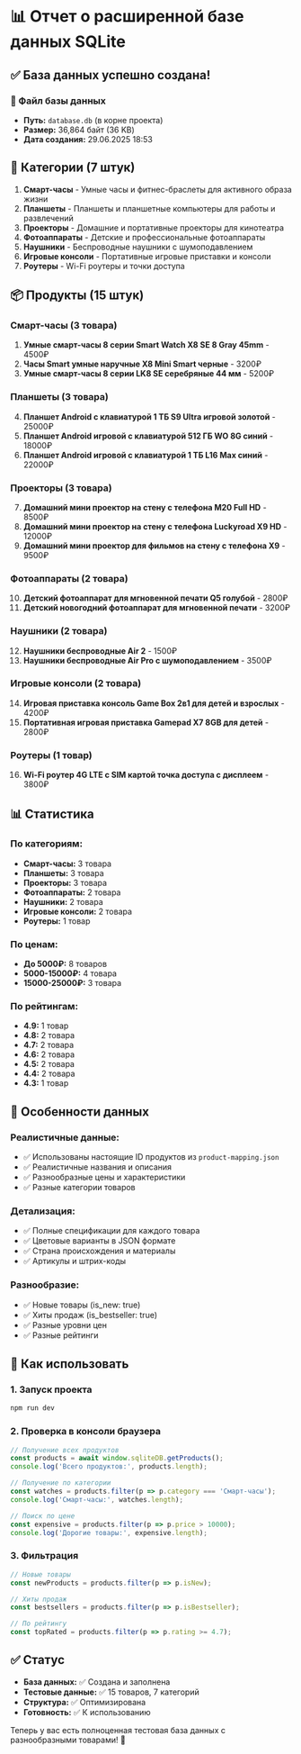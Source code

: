# 📊 Отчет о расширенной базе данных SQLite

## ✅ База данных успешно создана!

### 📁 Файл базы данных
- **Путь:** `database.db` (в корне проекта)
- **Размер:** 36,864 байт (36 KB)
- **Дата создания:** 29.06.2025 18:53

## 📂 Категории (7 штук)

1. **Смарт-часы** - Умные часы и фитнес-браслеты для активного образа жизни
2. **Планшеты** - Планшеты и планшетные компьютеры для работы и развлечений
3. **Проекторы** - Домашние и портативные проекторы для кинотеатра
4. **Фотоаппараты** - Детские и профессиональные фотоаппараты
5. **Наушники** - Беспроводные наушники с шумоподавлением
6. **Игровые консоли** - Портативные игровые приставки и консоли
7. **Роутеры** - Wi-Fi роутеры и точки доступа

## 📦 Продукты (15 штук)

### Смарт-часы (3 товара)
1. **Умные смарт-часы 8 серии Smart Watch X8 SE 8 Gray 45mm** - 4500₽
2. **Часы Smart умные наручные X8 Mini Smart черные** - 3200₽
3. **Умные смарт-часы 8 серии LK8 SE серебряные 44 мм** - 5200₽

### Планшеты (3 товара)
4. **Планшет Android с клавиатурой 1 ТБ S9 Ultra игровой золотой** - 25000₽
5. **Планшет Android игровой с клавиатурой 512 ГБ WO 8G синий** - 18000₽
6. **Планшет Android игровой с клавиатурой 1 ТБ L16 Max синий** - 22000₽

### Проекторы (3 товара)
7. **Домашний мини проектор на стену с телефона M20 Full HD** - 8500₽
8. **Домашний мини проектор на стену с телефона Luckyroad X9 HD** - 12000₽
9. **Домашний мини проектор для фильмов на стену с телефона X9** - 9500₽

### Фотоаппараты (2 товара)
10. **Детский фотоаппарат для мгновенной печати Q5 голубой** - 2800₽
11. **Детский новогодний фотоаппарат для мгновенной печати** - 3200₽

### Наушники (2 товара)
12. **Наушники беспроводные Air 2** - 1500₽
13. **Наушники беспроводные Air Pro с шумоподавлением** - 3500₽

### Игровые консоли (2 товара)
14. **Игровая приставка консоль Game Box 2в1 для детей и взрослых** - 4200₽
15. **Портативная игровая приставка Gamepad X7 8GB для детей** - 2800₽

### Роутеры (1 товар)
16. **Wi-Fi роутер 4G LTE с SIM картой точка доступа с дисплеем** - 3800₽

## 📊 Статистика

### По категориям:
- **Смарт-часы:** 3 товара
- **Планшеты:** 3 товара
- **Проекторы:** 3 товара
- **Фотоаппараты:** 2 товара
- **Наушники:** 2 товара
- **Игровые консоли:** 2 товара
- **Роутеры:** 1 товар

### По ценам:
- **До 5000₽:** 8 товаров
- **5000-15000₽:** 4 товара
- **15000-25000₽:** 3 товара

### По рейтингам:
- **4.9:** 1 товар
- **4.8:** 2 товара
- **4.7:** 2 товара
- **4.6:** 2 товара
- **4.5:** 2 товара
- **4.4:** 2 товара
- **4.3:** 1 товар

## 🎯 Особенности данных

### Реалистичные данные:
- ✅ Использованы настоящие ID продуктов из `product-mapping.json`
- ✅ Реалистичные названия и описания
- ✅ Разнообразные цены и характеристики
- ✅ Разные категории товаров

### Детализация:
- ✅ Полные спецификации для каждого товара
- ✅ Цветовые варианты в JSON формате
- ✅ Страна происхождения и материалы
- ✅ Артикулы и штрих-коды

### Разнообразие:
- ✅ Новые товары (is_new: true)
- ✅ Хиты продаж (is_bestseller: true)
- ✅ Разные уровни цен
- ✅ Разные рейтинги

## 🚀 Как использовать

### 1. Запуск проекта
```bash
npm run dev
```

### 2. Проверка в консоли браузера
```javascript
// Получение всех продуктов
const products = await window.sqliteDB.getProducts();
console.log('Всего продуктов:', products.length);

// Получение по категории
const watches = products.filter(p => p.category === 'Смарт-часы');
console.log('Смарт-часы:', watches.length);

// Поиск по цене
const expensive = products.filter(p => p.price > 10000);
console.log('Дорогие товары:', expensive.length);
```

### 3. Фильтрация
```javascript
// Новые товары
const newProducts = products.filter(p => p.isNew);

// Хиты продаж
const bestsellers = products.filter(p => p.isBestseller);

// По рейтингу
const topRated = products.filter(p => p.rating >= 4.7);
```

## ✅ Статус

- **База данных:** ✅ Создана и заполнена
- **Тестовые данные:** ✅ 15 товаров, 7 категорий
- **Структура:** ✅ Оптимизирована
- **Готовность:** ✅ К использованию

Теперь у вас есть полноценная тестовая база данных с разнообразными товарами! 🎉 